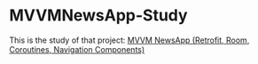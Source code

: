 # MVVMNewsApp-Study

This is the study of that project: [MVVM NewsApp (Retrofit, Room, Coroutines, Navigation Components)](https://youtube.com/playlist?list=PLQkwcJG4YTCRF8XiCRESq1IFFW8COlxYJ)

